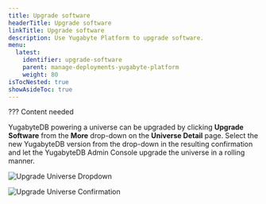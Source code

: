```yaml
---
title: Upgrade software
headerTitle: Upgrade software
linkTitle: Upgrade software
description: Use Yugabyte Platform to upgrade software.
menu:
  latest:
    identifier: upgrade-software
    parent: manage-deployments-yugabyte-platform
    weight: 80
isTocNested: true
showAsideToc: true
---
```


??? Content needed

YugabyteDB powering a universe can be upgraded by clicking **Upgrade Software** from the **More** drop-down on the **Universe Detail** page. Select the new YugabyteDB version from the drop-down in the resulting confirmation and let the YugabyteDB Admin Console upgrade the universe in a rolling manner.

![Upgrade Universe Dropdown](/images/ee/upgrade-univ-1.png)

![Upgrade Universe Confirmation](/images/ee/upgrade-univ-2.png)
